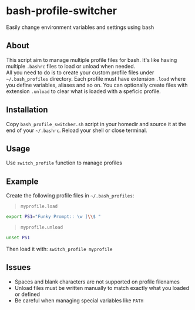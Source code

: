 # bash-profile-switcher
Easily change environment variables and settings using bash

## About

This script aim to manage multiple profile files for bash. It's like having multiple `.bashrc` files to load or unload when needed.  
All you need to do is to create your custom profile files under `~/.bash_profiles` directory. Each profile must have extension `.load` where you define variables, aliases and so on. You can optionally create files with extension `.unload` to clear what is loaded with a speficic profile.
## Installation

Copy `bash_profile_switcher.sh` script in your homedir and source it at the end of your `~/.bashrc`. Reload your shell or close terminal.
## Usage
Use `switch_profile` function to manage profiles

## Example

Create the following profile files in `~/.bash_profiles`:  
> `myprofile.load`
```bash
export PS1="Funky Prompt:: \w ]\\$ "
```   
> `myprofile.unload`
```bash
unset PS1
```
Then load it with: `switch_profile myprofile`
## Issues

* Spaces and blank characters are not supported on profile filenames
* Unload files must be written manually to match exactly what you loaded or defined
* Be careful when managing special variables like `PATH`
